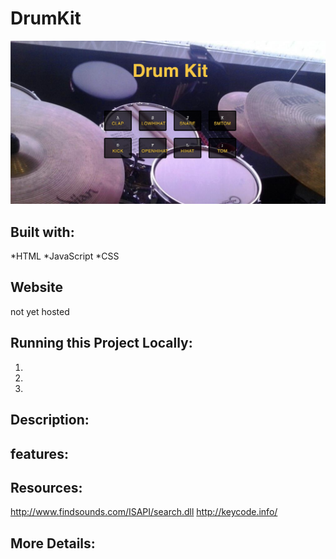 # DrumKit
![DrumKit](./images/drumkitproject.png)
## Built with:
*HTML
*JavaScript
*CSS

## Website
not yet hosted 

## Running this Project Locally:

1.
2.
3.

## Description:



## features:


## Resources:
http://www.findsounds.com/ISAPI/search.dll
http://keycode.info/

## More Details:



